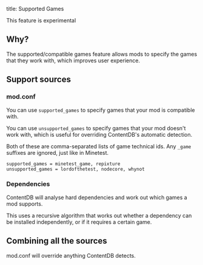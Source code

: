 title: Supported Games

<p class="alert alert-warning">
    This feature is experimental
</p>

## Why?

The supported/compatible games feature allows mods to specify the games that they work with, which improves
user experience.


## Support sources

### mod.conf

You can use `supported_games` to specify games that your mod is compatible with.

You can use `unsupported_games` to specify games that your mod doesn't work with, which is useful for overriding
ContentDB's automatic detection.

Both of these are comma-separated lists of game technical ids. Any `_game` suffixes are ignored, just like in Minetest.

    supported_games = minetest_game, repixture
    unsupported_games = lordofthetest, nodecore, whynot

### Dependencies

ContentDB will analyse hard dependencies and work out which games a mod supports.

This uses a recursive algorithm that works out whether a dependency can be installed independently, or if it requires
a certain game.


## Combining all the sources

mod.conf will override anything ContentDB detects.
